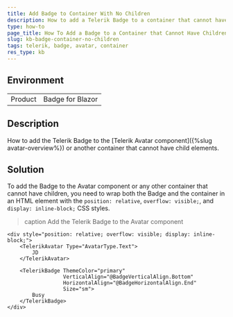 ```yaml
---
title: Add Badge to Container With No Children
description: How to add a Telerik Badge to a container that cannot have children.
type: how-to
page_title: How To Add a Badge to a Container that Cannot Have Children
slug: kb-badge-container-no-children
tags: telerik, badge, avatar, container
res_type: kb
---
```


## Environment

<table>
    <tbody>
        <tr>
            <td>Product</td>
            <td>
                Badge for Blazor
            </td>
        </tr>
    </tbody>
</table>


## Description

How to add the Telerik Badge to the [Telerik Avatar component]({%slug avatar-overview%}) or another container that cannot have child elements.

## Solution

To add the Badge to the Avatar component or any other container that cannot have children, you need to wrap both the Badge and the container in an HTML element with the `position: relative`, `overflow: visible;`, and `display: inline-block;` CSS styles.

>caption Add the Telerik Badge to the Avatar component

````RAZOR
<div style="position: relative; overflow: visible; display: inline-block;">
    <TelerikAvatar Type="AvatarType.Text">
        JD
    </TelerikAvatar>

    <TelerikBadge ThemeColor="primary"
                  VerticalAlign="@BadgeVerticalAlign.Bottom"
                  HorizontalAlign="@BadgeHorizontalAlign.End"
                  Size="sm">
        Busy
    </TelerikBadge>
</div>
````
